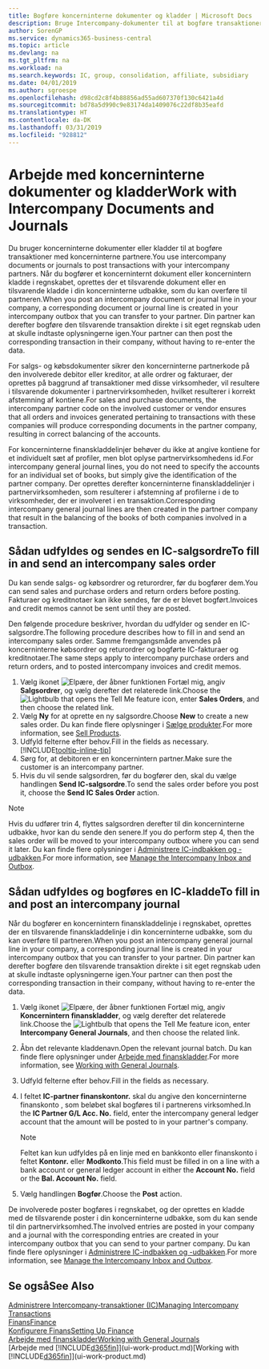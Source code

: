```yaml
---
title: Bogføre koncerninterne dokumenter og kladder | Microsoft Docs
description: Bruge Intercompany-dokumenter til at bogføre transaktioner med dine Intercompany-partnere.
author: SorenGP
ms.service: dynamics365-business-central
ms.topic: article
ms.devlang: na
ms.tgt_pltfrm: na
ms.workload: na
ms.search.keywords: IC, group, consolidation, affiliate, subsidiary
ms.date: 04/01/2019
ms.author: sgroespe
ms.openlocfilehash: d98cd2c8f4b88856ad55ad607370f130c6421a4d
ms.sourcegitcommit: bd78a5d990c9e83174da1409076c22df8b35eafd
ms.translationtype: HT
ms.contentlocale: da-DK
ms.lasthandoff: 03/31/2019
ms.locfileid: "928812"
---
```

# <a name="work-with-intercompany-documents-and-journals"></a><span data-ttu-id="7785e-103">Arbejde med koncerninterne dokumenter og kladder</span><span class="sxs-lookup"><span data-stu-id="7785e-103">Work with Intercompany Documents and Journals</span></span>
<span data-ttu-id="7785e-104">Du bruger koncerninterne dokumenter eller kladder til at bogføre transaktioner med koncerninterne partnere.</span><span class="sxs-lookup"><span data-stu-id="7785e-104">You use intercompany documents or journals to post transactions with your intercompany partners.</span></span> <span data-ttu-id="7785e-105">Når du bogfører et koncerninternt dokument eller koncernintern kladde i regnskabet, oprettes der et tilsvarende dokument eller en tilsvarende kladde i din koncerninterne udbakke, som du kan overføre til partneren.</span><span class="sxs-lookup"><span data-stu-id="7785e-105">When you post an intercompany document or journal line in your company, a corresponding document or journal line is created in your intercompany outbox that you can transfer to your partner.</span></span> <span data-ttu-id="7785e-106">Din partner kan derefter bogføre den tilsvarende transaktion direkte i sit eget regnskab uden at skulle indtaste oplysningerne igen.</span><span class="sxs-lookup"><span data-stu-id="7785e-106">Your partner can then post the corresponding transaction in their company, without having to re-enter the data.</span></span>

<span data-ttu-id="7785e-107">For salgs- og købsdokumenter sikrer den koncerninterne partnerkode på den involverede debitor eller kreditor, at alle ordrer og fakturaer, der oprettes på baggrund af transaktioner med disse virksomheder, vil resultere i tilsvarende dokumenter i partnervirksomheden, hvilket resulterer i korrekt afstemning af kontiene.</span><span class="sxs-lookup"><span data-stu-id="7785e-107">For sales and purchase documents, the intercompany partner code on the involved customer or vendor ensures that all orders and invoices generated pertaining to transactions with these companies will produce corresponding documents in the partner company, resulting in correct balancing of the accounts.</span></span>

<span data-ttu-id="7785e-108">For koncerninterne finanskladdelinjer behøver du ikke at angive kontiene for et individuelt sæt af profiler, men blot oplyse partnervirksomhedens id.</span><span class="sxs-lookup"><span data-stu-id="7785e-108">For intercompany general journal lines, you do not need to specify the accounts for an individual set of books, but simply give the identification of the partner company.</span></span> <span data-ttu-id="7785e-109">Der oprettes derefter koncerninterne finanskladdelinjer i partnervirksomheden, som resulterer i afstemning af profilerne i de to virksomheder, der er involveret i en transaktion.</span><span class="sxs-lookup"><span data-stu-id="7785e-109">Corresponding intercompany general journal lines are then created in the partner company that result in the balancing of the books of both companies involved in a transaction.</span></span>

## <a name="to-fill-in-and-send-an-intercompany-sales-order"></a><span data-ttu-id="7785e-110">Sådan udfyldes og sendes en IC-salgsordre</span><span class="sxs-lookup"><span data-stu-id="7785e-110">To fill in and send an intercompany sales order</span></span>
<span data-ttu-id="7785e-111">Du kan sende salgs- og købsordrer og returordrer, før du bogfører dem.</span><span class="sxs-lookup"><span data-stu-id="7785e-111">You can send sales and purchase orders and return orders before posting.</span></span> <span data-ttu-id="7785e-112">Fakturaer og kreditnotaer kan ikke sendes, før de er blevet bogført.</span><span class="sxs-lookup"><span data-stu-id="7785e-112">Invoices and credit memos cannot be sent until they are posted.</span></span>

<span data-ttu-id="7785e-113">Den følgende procedure beskriver, hvordan du udfylder og sender en IC-salgsordre.</span><span class="sxs-lookup"><span data-stu-id="7785e-113">The following procedure describes how to fill in and send an intercompany sales order.</span></span> <span data-ttu-id="7785e-114">Samme fremgangsmåde anvendes på koncerninterne købsordrer og returordrer og bogførte IC-fakturaer og kreditnotaer.</span><span class="sxs-lookup"><span data-stu-id="7785e-114">The same steps apply to intercompany purchase orders and return orders, and to posted intercompany invoices and credit memos.</span></span>  

1. <span data-ttu-id="7785e-115">Vælg ikonet ![Elpære, der åbner funktionen Fortæl mig](media/ui-search/search_small.png "Fortæl mig, hvad du vil foretage dig"), angiv **Salgsordrer**, og vælg derefter det relaterede link.</span><span class="sxs-lookup"><span data-stu-id="7785e-115">Choose the ![Lightbulb that opens the Tell Me feature](media/ui-search/search_small.png "Tell me what you want to do") icon, enter **Sales Orders**, and then choose the related link.</span></span>  
2. <span data-ttu-id="7785e-116">Vælg **Ny** for at oprette en ny salgsordre.</span><span class="sxs-lookup"><span data-stu-id="7785e-116">Choose **New** to create a new sales order.</span></span> <span data-ttu-id="7785e-117">Du kan finde flere oplysninger i [Sælge produkter](sales-how-sell-products.md).</span><span class="sxs-lookup"><span data-stu-id="7785e-117">For more information, see [Sell Products](sales-how-sell-products.md).</span></span>  
3. <span data-ttu-id="7785e-118">Udfyld felterne efter behov.</span><span class="sxs-lookup"><span data-stu-id="7785e-118">Fill in the fields as necessary.</span></span> [!INCLUDE[tooltip-inline-tip](includes/tooltip-inline-tip_md.md)]
4. <span data-ttu-id="7785e-119">Sørg for, at debitoren er en koncernintern partner.</span><span class="sxs-lookup"><span data-stu-id="7785e-119">Make sure the customer is an intercompany partner.</span></span>
5. <span data-ttu-id="7785e-120">Hvis du vil sende salgsordren, før du bogfører den, skal du vælge handlingen **Send IC-salgsordre**.</span><span class="sxs-lookup"><span data-stu-id="7785e-120">To send the sales order before you post it, choose the **Send IC Sales Order** action.</span></span>

> [!NOTE]
> <span data-ttu-id="7785e-121">Hvis du udfører trin 4, flyttes salgsordren derefter til din koncerninterne udbakke, hvor kan du sende den senere.</span><span class="sxs-lookup"><span data-stu-id="7785e-121">If you do perform step 4, then the sales order will be moved to your intercompany outbox where you can send it later.</span></span> <span data-ttu-id="7785e-122">Du kan finde flere oplysninger i [Administrere IC-indbakken og -udbakken](intercompany-how-manage-intercompany-inbox.md).</span><span class="sxs-lookup"><span data-stu-id="7785e-122">For more information, see [Manage the Intercompany Inbox and Outbox](intercompany-how-manage-intercompany-inbox.md).</span></span>

## <a name="to-fill-in-and-post-an-intercompany-journal"></a><span data-ttu-id="7785e-123">Sådan udfyldes og bogføres en IC-kladde</span><span class="sxs-lookup"><span data-stu-id="7785e-123">To fill in and post an intercompany journal</span></span>
<span data-ttu-id="7785e-124">Når du bogfører en koncernintern finanskladdelinje i regnskabet, oprettes der en tilsvarende finanskladdelinje i din koncerninterne udbakke, som du kan overføre til partneren.</span><span class="sxs-lookup"><span data-stu-id="7785e-124">When you post an intercompany general journal line in your company, a corresponding journal line is created in your intercompany outbox that you can transfer to your partner.</span></span> <span data-ttu-id="7785e-125">Din partner kan derefter bogføre den tilsvarende transaktion direkte i sit eget regnskab uden at skulle indtaste oplysningerne igen.</span><span class="sxs-lookup"><span data-stu-id="7785e-125">Your partner can then post the corresponding transaction in their company, without having to re-enter the data.</span></span>

1. <span data-ttu-id="7785e-126">Vælg ikonet ![Elpære, der åbner funktionen Fortæl mig](media/ui-search/search_small.png "Fortæl mig, hvad du vil foretage dig"), angiv **Koncernintern finanskladder**, og vælg derefter det relaterede link.</span><span class="sxs-lookup"><span data-stu-id="7785e-126">Choose the ![Lightbulb that opens the Tell Me feature](media/ui-search/search_small.png "Tell me what you want to do") icon, enter **Intercompany General Journals**, and then choose the related link.</span></span>  
2. <span data-ttu-id="7785e-127">Åbn det relevante kladdenavn.</span><span class="sxs-lookup"><span data-stu-id="7785e-127">Open the relevant journal batch.</span></span> <span data-ttu-id="7785e-128">Du kan finde flere oplysninger under [Arbejde med finanskladder](ui-work-general-journals.md).</span><span class="sxs-lookup"><span data-stu-id="7785e-128">For more information, see [Working with General Journals](ui-work-general-journals.md).</span></span>
3. <span data-ttu-id="7785e-129">Udfyld felterne efter behov.</span><span class="sxs-lookup"><span data-stu-id="7785e-129">Fill in the fields as necessary.</span></span>
4. <span data-ttu-id="7785e-130">I feltet **IC-partner finanskontonr.** skal du angive den koncerninterne finanskonto , som beløbet skal bogføres til i partnerens virksomhed.</span><span class="sxs-lookup"><span data-stu-id="7785e-130">In the **IC Partner G/L Acc. No.** field, enter the intercompany general ledger account that the amount will be posted to in your partner's company.</span></span>

    > [!NOTE]
    > <span data-ttu-id="7785e-131">Feltet kan kun udfyldes på en linje med en bankkonto eller finanskonto i feltet **Kontonr.** eller **Modkonto**.</span><span class="sxs-lookup"><span data-stu-id="7785e-131">This field must be filled in on a line with a bank account or general ledger account in either the **Account No.** field or the **Bal. Account No.** field.</span></span>  
5. <span data-ttu-id="7785e-132">Vælg handlingen **Bogfør**.</span><span class="sxs-lookup"><span data-stu-id="7785e-132">Choose the **Post** action.</span></span>

<span data-ttu-id="7785e-133">De involverede poster bogføres i regnskabet, og der oprettes en kladde med de tilsvarende poster i din koncerninterne udbakke, som du kan sende til din partnervirksomhed.</span><span class="sxs-lookup"><span data-stu-id="7785e-133">The involved entries are posted in your company and a journal with the corresponding entries are created in your intercompany outbox that you can send to your partner company.</span></span> <span data-ttu-id="7785e-134">Du kan finde flere oplysninger i [Administrere IC-indbakken og -udbakken](intercompany-how-manage-intercompany-inbox.md).</span><span class="sxs-lookup"><span data-stu-id="7785e-134">For more information, see [Manage the Intercompany Inbox and Outbox](intercompany-how-manage-intercompany-inbox.md).</span></span>

## <a name="see-also"></a><span data-ttu-id="7785e-135">Se også</span><span class="sxs-lookup"><span data-stu-id="7785e-135">See Also</span></span>
[<span data-ttu-id="7785e-136">Administrere Intercompany-transaktioner (IC)</span><span class="sxs-lookup"><span data-stu-id="7785e-136">Managing Intercompany Transactions</span></span>](intercompany-manage.md)  
[<span data-ttu-id="7785e-137">Finans</span><span class="sxs-lookup"><span data-stu-id="7785e-137">Finance</span></span>](finance.md)  
[<span data-ttu-id="7785e-138">Konfigurere Finans</span><span class="sxs-lookup"><span data-stu-id="7785e-138">Setting Up Finance</span></span>](finance-setup-finance.md)  
[<span data-ttu-id="7785e-139">Arbejde med finanskladder</span><span class="sxs-lookup"><span data-stu-id="7785e-139">Working with General Journals</span></span>](ui-work-general-journals.md)  
<span data-ttu-id="7785e-140">[Arbejde med [!INCLUDE[d365fin](includes/d365fin_md.md)]](ui-work-product.md)</span><span class="sxs-lookup"><span data-stu-id="7785e-140">[Working with [!INCLUDE[d365fin](includes/d365fin_md.md)]](ui-work-product.md)</span></span>
